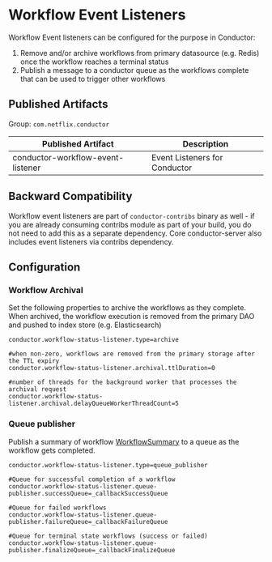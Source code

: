 # Workflow Event Listeners
Workflow Event listeners can be configured for the purpose in Conductor:
1. Remove and/or archive workflows from primary datasource (e.g. Redis) once the workflow reaches a terminal status
2. Publish a message to a conductor queue as the workflows complete that can be used to trigger other workflows 

## Published Artifacts

Group: `com.netflix.conductor`

| Published Artifact | Description |
| ----------- | ----------- | 
| conductor-workflow-event-listener | Event Listeners for Conductor  |

## Backward Compatibility
Workflow event listeners are part of `conductor-contribs` binary as well - if you are already consuming contribs module as part of your build,
you do not need to add this as a separate dependency.
Core conductor-server also includes event listeners via contribs dependency.

## Configuration

### Workflow Archival
Set the following properties to archive the workflows as they complete.  
When archived, the workflow execution is removed from the primary DAO and pushed to index store (e.g. Elasticsearch)
```properties
conductor.workflow-status-listener.type=archive

#when non-zero, workflows are removed from the primary storage after the TTL expiry
conductor.workflow-status-listener.archival.ttlDuration=0

#number of threads for the background worker that processes the archival request
conductor.workflow-status-listener.archival.delayQueueWorkerThreadCount=5
```

### Queue publisher
Publish a summary of workflow [WorkflowSummary](https://github.com/swift-conductor/conductor/blob/main/common/src/main/java/com/netflix/conductor/common/run/WorkflowSummary.java) 
to a queue as the workflow gets completed.

```properties
conductor.workflow-status-listener.type=queue_publisher

#Queue for successful completion of a workflow
conductor.workflow-status-listener.queue-publisher.successQueue=_callbackSuccessQueue

#Queue for failed workflows
conductor.workflow-status-listener.queue-publisher.failureQueue=_callbackFailureQueue

#Queue for terminal state workflows (success or failed)
conductor.workflow-status-listener.queue-publisher.finalizeQueue=_callbackFinalizeQueue
```

